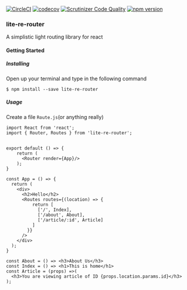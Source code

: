 [![CircleCI](https://circleci.com/gh/iAmao/lite-re-router/tree/master.svg?style=svg)](https://circleci.com/gh/iAmao/lite-re-router/tree/master) [![codecov](https://codecov.io/gh/iAmao/lite-re-router/branch/master/graph/badge.svg)](https://codecov.io/gh/iAmao/lite-re-router) [![Scrutinizer Code Quality](https://scrutinizer-ci.com/g/iAmao/lite-re-router/badges/quality-score.png?b=master)](https://scrutinizer-ci.com/g/iAmao/lite-re-router/?branch=master) [![npm version](https://badge.fury.io/js/lite-re-router.svg)](https://badge.fury.io/js/lite-re-router)



### lite-re-router
A simplistic light routing library for react



#### Getting Started

##### Installing
Open up your terminal and type in the following command
```
$ npm install --save lite-re-router
```

##### Usage

Create a file  `Route.js`(or anything really)
```
import React from 'react';
import { Router, Routes } from 'lite-re-router';


export default () => {
    return (
      <Router render={App}/>
    );
}

const App = () => {
  return (
    <div>
      <h2>Hello</h2>
      <Routes routes={(location) => {
          return [
            ['/', Index],
            ['/about', About],
            ['/article/:id', Article]
          ]
        }}
      />
    </div>
  );
}

const About = () => <h3>About Us</h3>
const Index = () => <h1>This is home</h1>
const Article = (props) =>(
  <h3>You are viewing article of ID {props.location.params.id}</h3>
);

```
